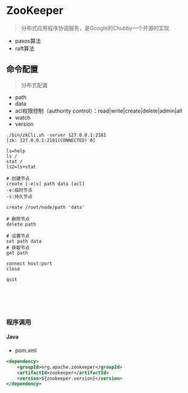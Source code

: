 # ZooKeeper
> 分布式应用程序协调服务，是Google的Chubby一个开源的实现

- paxos算法
- raft算法





## 命令配置
> 分布式配置

- path
- data
- acl权限控制（authority control）：read|write|create|delete|admin|all
- watch
- version

```
./bin/zkCli.sh -server 127.0.0.1:2181
[zk: 127.0.0.1:2181(CONNECTED) 0]

ls=help
ls /
stat /
ls2=ls+stat

# 创建节点
create [-e|s] path data [acl]
-e:临时节点
-s:持久节点

create /root/node/path 'data'

# 删除节点
delete path

# 设置节点
set path data
# 获取节点
get path

connect host:port
close

quit






```

### 程序调用

#### Java


- pom.xml
```xml
<dependency>
	<groupId>org.apache.zookeeper</groupId>
	<artifactId>zookeeper</artifactId>
	<version>${zookeeper.version}</version>
</dependency>


```


